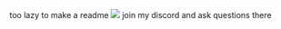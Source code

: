 too lazy to make a readme
[![](https://img.shields.io/discord/885879905584295986)](https://discord.gg/vVuFqfkf)
join my discord and ask questions there
